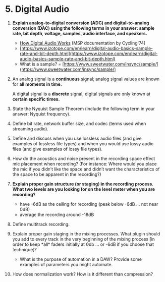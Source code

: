 # 5. Digital Audio

1. **Explain analog-to-digital conversion \(ADC\) and digital-to-analog conversion \(DAC\) using the following terms in your answer: sample rate, bit depth, voltage, samples, audio interface, and speakers.**
   * [How Digital Audio Works](https://docs.cycling74.com/max8/tutorials/02_mspdigitalaudio#Digital_representation_of_sound) \(MSP documentation by Cycling'74\)
   * [https://www.izotope.com/en/learn/digital-audio-basics-sample-rate-and-bit-depth.html](https://www.izotope.com/en/learn/digital-audio-basics-sample-rate-and-bit-depth.html)
   * What is a sample? = [https://www.sweetwater.com/insync/sample/](https://www.sweetwater.com/insync/sample/)
2. An analog signal is a **continuous** signal; analog signal values are known for **all moments in time.**

   A digital signal is a **discrete** signal; digital signals are only known at **certain specific times.**

3. State the Nyquist Sample Theorem \(include the following term in your answer: Nyquist frequency\).
4. Define bit rate,  network buffer size, and codec \(terms used when streaming audio\).
5. Define and discuss when you use lossless audio files \(and give examples of lossless file types\) and when you would use lossy audio files \(and give examples of lossy file types\).
6. How do the acoustics and noise present in the recording space effect mic placement when recording? \(For instance: Where would you place the mic if you didn’t like the space and didn’t want the characteristics of the space to be apparent in the recording?\)
7. **Explain proper gain structure \(or staging\) in the recording process. What two levels are you looking for on the level meter when you are recording?**
   * have -6dB as the ceiling for recording \(peak below -6dB … not near 0dB\)
   * average the recording around -18dB
8. Define multitrack recording.
9. Explain proper gain staging in the mixing processes. What plugin should you add to every track in the very beginning of the mixing process \[in order to keep \*all\* faders initially at 0db … or -6dB if you choose that technique\]?
   * What is the purpose of automation in a DAW? Provide some examples of parameters you might automate.
10. How does normalization work? How is it different than compression?

